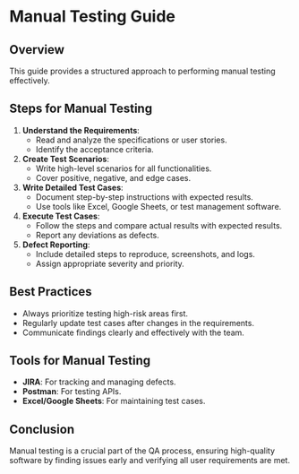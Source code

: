 # Manual Testing Guide

## Overview
This guide provides a structured approach to performing manual testing effectively.

## Steps for Manual Testing
1. **Understand the Requirements**:
   - Read and analyze the specifications or user stories.
   - Identify the acceptance criteria.
2. **Create Test Scenarios**:
   - Write high-level scenarios for all functionalities.
   - Cover positive, negative, and edge cases.
3. **Write Detailed Test Cases**:
   - Document step-by-step instructions with expected results.
   - Use tools like Excel, Google Sheets, or test management software.
4. **Execute Test Cases**:
   - Follow the steps and compare actual results with expected results.
   - Report any deviations as defects.
5. **Defect Reporting**:
   - Include detailed steps to reproduce, screenshots, and logs.
   - Assign appropriate severity and priority.

## Best Practices
- Always prioritize testing high-risk areas first.
- Regularly update test cases after changes in the requirements.
- Communicate findings clearly and effectively with the team.

## Tools for Manual Testing
- **JIRA**: For tracking and managing defects.
- **Postman**: For testing APIs.
- **Excel/Google Sheets**: For maintaining test cases.

## Conclusion
Manual testing is a crucial part of the QA process, ensuring high-quality software by finding issues early and verifying all user requirements are met.
